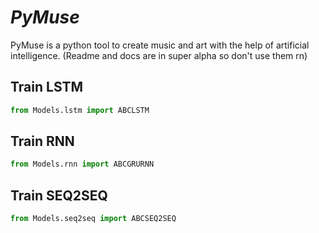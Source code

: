 # *PyMuse*
PyMuse is a python tool to create music and art with the help of artificial intelligence. (Readme and docs are in super alpha so don't use them rn)


## Train LSTM
```python
from Models.lstm import ABCLSTM
```

## Train RNN
```python
from Models.rnn import ABCGRURNN
```

## Train SEQ2SEQ
```python
from Models.seq2seq import ABCSEQ2SEQ
```
